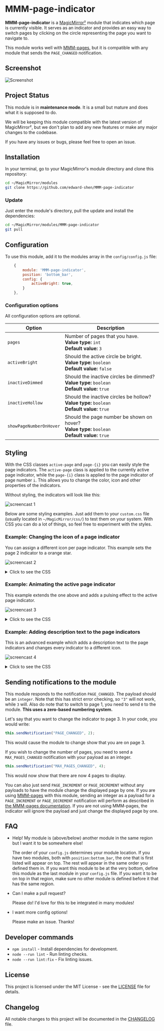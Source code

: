 # MMM-page-indicator

**MMM-page-indicator** is a [MagicMirror²][mm] module that indicates which page is currently visible. It serves as an indicator and provides an easy way to switch pages by clicking on the circle representing the page you want to navigate to.

This module works well with [MMM-pages], but it is compatible with any module that sends the `PAGE_CHANGED` notification.

## Screenshot

![Screenshot](examples/screenshot.png)

## Project Status

This module is in **maintenance mode**. It is a small but mature and does what it is supposed to do.

We will be keeping this module compatible with the latest version of MagicMirror², but we don't plan to add any new features or make any major changes to the codebase.

If you have any issues or bugs, please feel free to open an issue.

## Installation

In your terminal, go to your MagicMirror's module directory and clone this repository:

```bash
cd ~/MagicMirror/modules
git clone https://github.com/edward-shen/MMM-page-indicator
```

### Update

Just enter the module's directory, pull the update and install the dependencies:

```bash
cd ~/MagicMirror/modules/MMM-page-indicator
git pull
```

## Configuration

To use this module, add it to the modules array in the `config/config.js` file:

```js
    {
        module: 'MMM-page-indicator',
        position: 'bottom_bar',
        config: {
            activeBright: true,
        }
    },
```

### Configuration options

All configuration options are optional.

| Option                  | Description                                                                                           |
| ----------------------- | ----------------------------------------------------------------------------------------------------- |
| `pages`                 | Number of pages that you have.<br/>**Value type:** `int`<br/>**Default value:** `3`                   |
| `activeBright`          | Should the active circle be bright.<br/>**Value type:** `boolean`<br/>**Default value:** `false`      |
| `inactiveDimmed`        | Should the inactive circles be dimmed?<br/>**Value type:** `boolean`<br/>**Default value:** `true`    |
| `inactiveHollow`        | Should the inactive circles be hollow?<br/>**Value type:** `boolean`<br/>**Default value:** `true`    |
| `showPageNumberOnHover` | Should the page number be shown on hover?<br/>**Value type:** `boolean`<br/>**Default value:** `true` |

## Styling

With the CSS classes `active-page` and `page-{i}` you can easily style the page indicators. The `active-page` class is applied to the currently active page indicator, while the `page-{i}` class is applied to the page indicator of page number `i`. This allows you to change the color, icon and other properties of the indicators.

Without styling, the indicators will look like this:

![screencast 1](examples/screencast_1_without-styling.gif)

Below are some styling examples. Just add them to your `custom.css` file (usually located in `~/MagicMirror/css/`) to test them on your system. With CSS you can do a lot of things, so feel free to experiment with the styles.

### Example: Changing the icon of a page indicator

You can assign a different icon per page indicator. This example sets the page 2 indicator to a orange star.

![screencast 2](examples/screencast_2_orange-star.gif)

<details>
<summary>Click to see the CSS</summary>

```css
.MMM-page-indicator .page-2::before {
  color: orange;
  content: "⭐";
}
```

</details>

### Example: Animating the active page indicator

This example extends the one above and adds a pulsing effect to the active page indicator.

![screencast 3](examples/screencast_3_pulsing-active.gif)

<details>
<summary>Click to see the CSS</summary>

```css
.MMM-page-indicator .page-2::before {
  color: orange;
  content: "⭐";
}

@keyframes pulse {
  0%,
  100% {
    transform: scale(1);
    opacity: 1;
  }
  50% {
    transform: scale(1.3);
    opacity: 0.6;
  }
}

.MMM-page-indicator .active-page {
  animation: pulse 1.2s ease-in-out infinite;
}
```

</details>

### Example: Adding description text to the page indicators

This is an advanced example which adds a description text to the page indicators and changes every indicator to a different icon.

![screencast 4](examples/screencast_4_with-description.gif)

<details>
<summary>Click to see the CSS</summary>

```css
.MMM-page-indicator .indicator::before {
  font-size: 1.5rem;
  font-weight: 600;
  font-variant-emoji: text;
  line-height: 1.6;
  letter-spacing: 0.2rem;
  white-space: pre;
  padding: 0px 15px;
}

.MMM-page-indicator .page-0::before {
  content: "🏠 \A Home";
}

.MMM-page-indicator .page-1::before {
  content: "📅 \A Calendar";
}

.MMM-page-indicator .page-2::before {
  content: "⭐ \A News";
}

.MMM-page-indicator .page-3::before {
  content: "⛅ \A Weather";
}

@keyframes pulse {
  0%,
  100% {
    transform: scale(1);
    opacity: 1;
  }
  50% {
    transform: scale(1.3);
    opacity: 0.6;
  }
}

.MMM-page-indicator .active-page {
  color: orange;
  font-variant-emoji: text;
  animation: pulse 5s ease-in-out infinite;
}
```

</details>

## Sending notifications to the module

This module responds to the notification `PAGE_CHANGED`. The payload should be an `integer`. Note that this has strict error checking, so `"3"` will not work, while `3` will. Also do note that to switch to page 1, you need to send `0` to the module. **This uses a zero-based numbering system.**

Let's say that you want to change the indicator to page 3. In your code, you would write:

```js
this.sendNotification("PAGE_CHANGED", 2);
```

This would cause the module to change show that you are on page 3.

If you wish to change the number of pages, you need to send a `MAX_PAGES_CHANGED` notification with your payload as an integer.

```js
this.sendNotification("MAX_PAGES_CHANGED", 4);
```

This would now show that there are now 4 pages to display.

You can also just send `PAGE_INCREMENT` or `PAGE_DECREMENT` without any payloads to have the module change the displayed page by one. If you are using [MMM-pages] with this module, sending an integer as a payload for a `PAGE_INCREMENT` or `PAGE_DECREMENT` notification will perform as described in [the MMM-pages documentation](https://github.com/edward-shen/MMM-pages#notifications). If you are not using MMM-pages, the indicator will ignore the payload and just change the displayed page by one.

## FAQ

- Help! My module is (above/below) another module in the same region but I want it to be somewhere else!

  The order of your `config.js` determines your module location. If you have two modules, both with `position:bottom_bar`, the one that is first listed will appear on top. The rest will appear in the same order you defined them in. If you want this module to be at the very bottom, define this module as the last module in your `config.js` file. If you want it to be on top in that region, make sure no other module is defined before it that has the same region.

- Can I make a pull request?

  Please do! I'd love for this to be integrated in many modules!

- I want more config options!

  Please make an issue. Thanks!

## Developer commands

- `npm install` - Install dependencies for development.
- `node --run lint` - Run linting checks.
- `node --run lint:fix` - Fix linting issues.

## License

This project is licensed under the MIT License - see the [LICENSE](LICENSE.md) file for details.

## Changelog

All notable changes to this project will be documented in the [CHANGELOG](CHANGELOG.md) file.

[mm]: https://github.com/MagicMirrorOrg/MagicMirror
[MMM-pages]: https://github.com/edward-shen/MMM-pages

